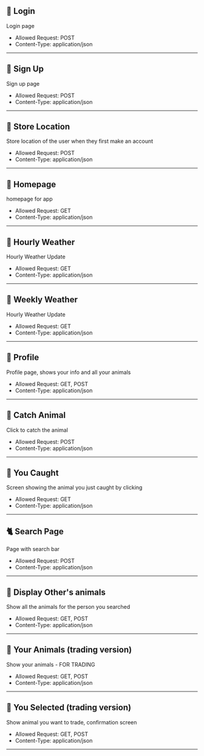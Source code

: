 ## 🐌  Login

Login page

- Allowed Request: POST
- Content-Type: application/json

___

## 🦄  Sign Up

Sign up page

- Allowed Request: POST
- Content-Type: application/json

___

## 🦕  Store Location

Store location of the user when they first make an account

- Allowed Request: POST
- Content-Type: application/json

___

## 🦖  Homepage

homepage for app

- Allowed Request: GET
- Content-Type: application/json

___

## 🐁  Hourly Weather

Hourly Weather Update

- Allowed Request: GET
- Content-Type: application/json

___

## 🦈  Weekly Weather

Hourly Weather Update

- Allowed Request: GET
- Content-Type: application/json

___

## 🦋 Profile

Profile page, shows your info and all your animals

- Allowed Request: GET, POST
- Content-Type: application/json

___

## 🦌 Catch Animal

Click to catch the animal

- Allowed Request: POST
- Content-Type: application/json

___

## 🐞 You Caught

Screen showing the animal you just caught by clicking

- Allowed Request: GET
- Content-Type: application/json

___

## 🐈 Search Page

Page with search bar

- Allowed Request: POST
- Content-Type: application/json

___

## 🐘 Display Other's animals

Show all the animals for the person you searched

- Allowed Request: GET, POST
- Content-Type: application/json

___

## 🦆 Your Animals (trading version)

Show your animals - FOR TRADING

- Allowed Request: GET, POST
- Content-Type: application/json

___

## 🐄 You Selected (trading version)

Show animal you want to trade, confirmation screen

- Allowed Request: GET, POST
- Content-Type: application/json

___